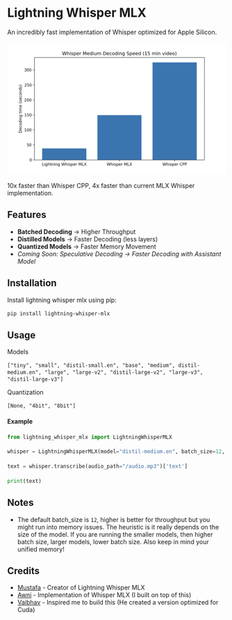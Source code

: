 # Lightning Whisper MLX

An incredibly fast implementation of Whisper optimized for Apple Silicon.

![Whisper Decoding Speed](./speed_image.png)

10x faster than Whisper CPP, 4x faster than current MLX Whisper implementation.

## Features

- **Batched Decoding** -> Higher Throughput
- **Distilled Models** -> Faster Decoding (less layers)
- **Quantized Models** -> Faster Memory Movement
- _Coming Soon: Speculative Decoding -> Faster Decoding with Assistant Model_

## Installation

Install lightning whisper mlx using pip:

```bash
pip install lightning-whisper-mlx
```

## Usage

Models

```
["tiny", "small", "distil-small.en", "base", "medium", distil-medium.en", "large", "large-v2", "distil-large-v2", "large-v3", "distil-large-v3"]
```

Quantization

```
[None, "4bit", "8bit"]
```

#### Example

```python
from lightning_whisper_mlx import LightningWhisperMLX

whisper = LightningWhisperMLX(model="distil-medium.en", batch_size=12, quant=None)

text = whisper.transcribe(audio_path="/audio.mp3")['text']

print(text)
```

## Notes

- The default batch_size is `12`, higher is better for throughput but you might run into memory issues. The heuristic is it really depends on the size of the model. If you are running the smaller models, then higher batch size, larger models, lower batch size. Also keep in mind your unified memory!

## Credits

- [Mustafa](https://github.com/mustafaaljadery) - Creator of Lightning Whisper MLX
- [Awni](https://github.com/awni) - Implementation of Whisper MLX (I built on top of this)
- [Vaibhav](https://github.com/Vaibhavs10) - Inspired me to build this (He created a version optimized for Cuda)
